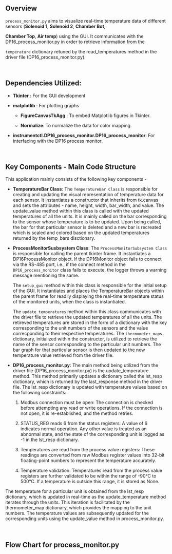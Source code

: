## Overview

`process_monitor.py` aims to visualize real-time temperature data of different sensors (**Solenoid 1**, **Solenoid 2**, **Chamber Bot**, 

**Chamber Top**, **Air temp**) using the GUI. It communicates with the DP16_process_monitor.py in order to retrieve information from the 

`temperature` dictionary retuned by the read_temperatures method in the driver file (DP16_process_monitor.py). 


&nbsp;



## Dependencies Utilized:

- **Tkinter** : For the GUI development

- **matplotlib** : For plotting graphs

    - **FigureCanvasTkAgg** : To embed Matplotlib figures in Tkinter.

    - **Normalize**: To normalize the data for color mapping. 

- **instrumentctl.DP16_process_monitor.DP16_process_monitor**: For interfacing with the DP16 process monitor. 




&nbsp;



## Key Components - Main Code Structure

This application mainly consists of the following key components -

- **TemperatureBar Class**: The `TemperatureBar Class` is responsible for creating and updating the visual representation of temperature data for each sensor. It instantiates a constructor that inherits from tk.canvas and sets the attributes - name, height, width, bar_width, and value. The update_value method within this class is called with the updated temperatures of all the units. It is mainly called on the bar corresponding to the sensor whose temperature is to be updated. Upon being called, the bar for that particular sensor is deleted and a new bar is recreated which is scaled and colored based on the updated temperatures returned by the temp_bars disctionary. 



- **ProcessMonitorSusbsystem Class**: The `ProcessMonitorSubsystem Class` is responsible for calling the parent tkinter frame. It instantiates a DP16ProcessMonitor object. If the DP16Monitor object fails to connect via the RS-485 port, i.e., if the connect method in the `DP16_process_monitor` class fails to execute, the logger throws a warning message mentioning the same. 

    The `setup_gui` method within this class is responsible for the initial setup of the GUI. It instantiates and places the TemperatureBar objects          within the parent frame for readily displaying the real-time temperature status of the monitored units, when the class is instantiated. 

    The `update_temperatures` method within this class communicates with the driver file to retrieve the updated temperatures of all the units. The retireved temperatures are stored in the form of a dictionary with the key corresponding to the unit numbers of the sensors and the value correcponding to their respective temperatures. The `thermometer_maps` dictionary, initialized within the constructor, is utilized to retrieve the name of the sensor corresponding to the particular unit numbers. The bar graph for that particular sensor is then updated to the new temperature value retrieved from the driver file. 



- **DP16_process_monitor.py**: The main method being utilized from the driver file (DP16_process_monitor.py) is the update_temperature method. This method primarily updates a dictionary called the lst_resp dictionary, which is returned by the last_response method in the driver file. The lst_resp dictionary is updated with temperature values based on the following constraints:

    1) Modbus connection must be open: The connection is checked before attempting any read or write operations. If the connection is not open, it is 
       re-established, and the method retries.

    2) STATUS_REG reads 6 from the status registers: A value of 6 indicates normal operation. Any other value is treated as an abnormal state, and the 
       state of the corresponding unit is logged as -1 in the lst_resp dictionary.

    3) Temperatures are read from the process value registers: These readings are converted from raw Modbus register values into 32-bit floating-point 
       numbers to represent the temperature accurately.

    4) Temperature validation: Temperatures read from the process value registers are further validated to be within the range of -90°C to 500°C. If a 
       temperature is outside this range, it is stored as None.


The temperature for a particular unit is obtained from the lst_resp dictionary, which is updated in real-time as the update_temperature method iterates through the units. This iteration is facilitated by the thermometer_map dictionary, which provides the mapping to the unit numbers. The temperature values are subsequently updated for the corresponding units using the update_value method in process_monitor.py.











&nbsp;



## Flow Chart for process_monitor.py
